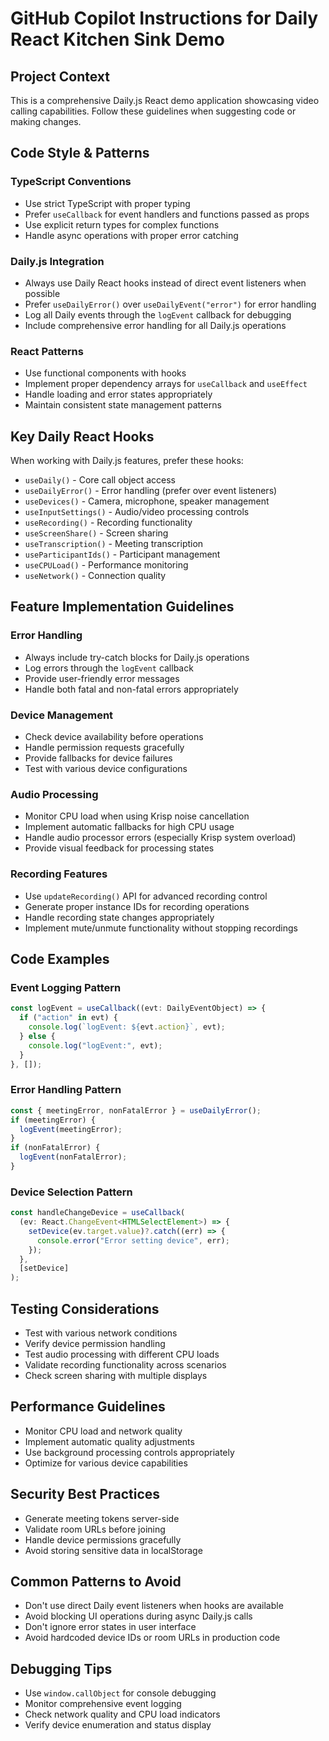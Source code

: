 # GitHub Copilot Instructions for Daily React Kitchen Sink Demo

## Project Context

This is a comprehensive Daily.js React demo application showcasing video calling capabilities. Follow these guidelines when suggesting code or making changes.

## Code Style & Patterns

### TypeScript Conventions
- Use strict TypeScript with proper typing
- Prefer `useCallback` for event handlers and functions passed as props
- Use explicit return types for complex functions
- Handle async operations with proper error catching

### Daily.js Integration
- Always use Daily React hooks instead of direct event listeners when possible
- Prefer `useDailyError()` over `useDailyEvent("error")` for error handling
- Log all Daily events through the `logEvent` callback for debugging
- Include comprehensive error handling for all Daily.js operations

### React Patterns
- Use functional components with hooks
- Implement proper dependency arrays for `useCallback` and `useEffect`
- Handle loading and error states appropriately
- Maintain consistent state management patterns

## Key Daily React Hooks

When working with Daily.js features, prefer these hooks:
- `useDaily()` - Core call object access
- `useDailyError()` - Error handling (prefer over event listeners)
- `useDevices()` - Camera, microphone, speaker management
- `useInputSettings()` - Audio/video processing controls
- `useRecording()` - Recording functionality
- `useScreenShare()` - Screen sharing
- `useTranscription()` - Meeting transcription
- `useParticipantIds()` - Participant management
- `useCPULoad()` - Performance monitoring
- `useNetwork()` - Connection quality

## Feature Implementation Guidelines

### Error Handling
- Always include try-catch blocks for Daily.js operations
- Log errors through the `logEvent` callback
- Provide user-friendly error messages
- Handle both fatal and non-fatal errors appropriately

### Device Management
- Check device availability before operations
- Handle permission requests gracefully
- Provide fallbacks for device failures
- Test with various device configurations

### Audio Processing
- Monitor CPU load when using Krisp noise cancellation
- Implement automatic fallbacks for high CPU usage
- Handle audio processor errors (especially Krisp system overload)
- Provide visual feedback for processing states

### Recording Features
- Use `updateRecording()` API for advanced recording control
- Generate proper instance IDs for recording operations
- Handle recording state changes appropriately
- Implement mute/unmute functionality without stopping recordings

## Code Examples

### Event Logging Pattern
```typescript
const logEvent = useCallback((evt: DailyEventObject) => {
  if ("action" in evt) {
    console.log(`logEvent: ${evt.action}`, evt);
  } else {
    console.log("logEvent:", evt);
  }
}, []);
```

### Error Handling Pattern
```typescript
const { meetingError, nonFatalError } = useDailyError();
if (meetingError) {
  logEvent(meetingError);
}
if (nonFatalError) {
  logEvent(nonFatalError);
}
```

### Device Selection Pattern
```typescript
const handleChangeDevice = useCallback(
  (ev: React.ChangeEvent<HTMLSelectElement>) => {
    setDevice(ev.target.value)?.catch((err) => {
      console.error("Error setting device", err);
    });
  },
  [setDevice]
);
```

## Testing Considerations

- Test with various network conditions
- Verify device permission handling
- Test audio processing with different CPU loads
- Validate recording functionality across scenarios
- Check screen sharing with multiple displays

## Performance Guidelines

- Monitor CPU load and network quality
- Implement automatic quality adjustments
- Use background processing controls appropriately
- Optimize for various device capabilities

## Security Best Practices

- Generate meeting tokens server-side
- Validate room URLs before joining
- Handle device permissions gracefully
- Avoid storing sensitive data in localStorage

## Common Patterns to Avoid

- Don't use direct Daily event listeners when hooks are available
- Avoid blocking UI operations during async Daily.js calls
- Don't ignore error states in user interface
- Avoid hardcoded device IDs or room URLs in production code

## Debugging Tips

- Use `window.callObject` for console debugging
- Monitor comprehensive event logging
- Check network quality and CPU load indicators
- Verify device enumeration and status display
